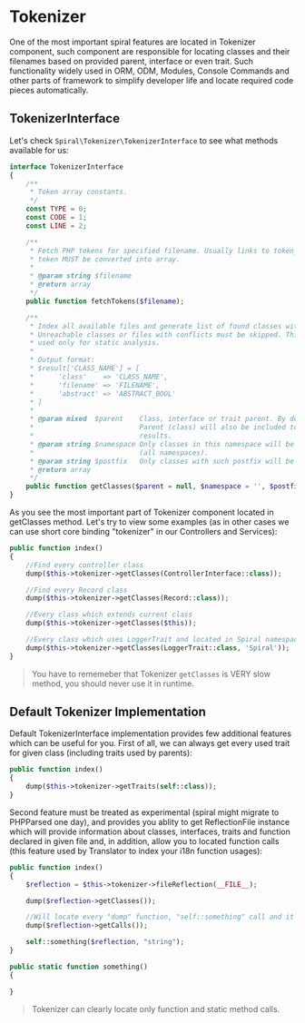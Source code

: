 # Tokenizer
One of the most important spiral features are located in Tokenizer component, such component are responsible for locating classes and their filenames based on provided parent, interface or even trait. Such functionality widely used in ORM, ODM, Modules, Console Commands and other parts of framework to simplify developer life and locate 
required code pieces automatically.

## TokenizerInterface
Let's check `Spiral\Tokenizer\TokenizerInterface` to see what methods available for us:

```php
interface TokenizerInterface
{
    /**
     * Token array constants.
     */
    const TYPE = 0;
    const CODE = 1;
    const LINE = 2;

    /**
     * Fetch PHP tokens for specified filename. Usually links to token_get_all() function. Every
     * token MUST be converted into array.
     *
     * @param string $filename
     * @return array
     */
    public function fetchTokens($filename);

    /**
     * Index all available files and generate list of found classes with their names and filenames.
     * Unreachable classes or files with conflicts must be skipped. This is SLOW method, should be
     * used only for static analysis.
     *
     * Output format:
     * $result['CLASS_NAME'] = [
     *      'class'    => 'CLASS_NAME',
     *      'filename' => 'FILENAME',
     *      'abstract' => 'ABSTRACT_BOOL'
     * ]
     *
     * @param mixed  $parent    Class, interface or trait parent. By default - null (all classes).
     *                          Parent (class) will also be included to classes list as one of
     *                          results.
     * @param string $namespace Only classes in this namespace will be retrieved, empty by default
     *                          (all namespaces).
     * @param string $postfix   Only classes with such postfix will be analyzed, empty by default.
     * @return array
     */
    public function getClasses($parent = null, $namespace = '', $postfix = '');
}
```

As you see the most important part of Tokenizer component located in getClasses method. Let's try to view some examples (as in other cases we can use short core binding "tokenizer" in our Controllers and Services):

```php
public function index()
{
    //Find every controller class
    dump($this->tokenizer->getClasses(ControllerInterface::class));

    //Find every Record class
    dump($this->tokenizer->getClasses(Record::class));

    //Every class which extends current class
    dump($this->tokenizer->getClasses($this));

    //Every class which uses LoggerTrait and located in Spiral namespace
    dump($this->tokenizer->getClasses(LoggerTrait::class, 'Spiral'));
}
```

> You have to rememeber that Tokenizer `getClasses` is VERY slow method, you should never use it in runtime.

## Default Tokenizer Implementation
Default TokenizerInterface implementation provides few additional features which can be useful for you. First of all, we can always get every used trait for given class (including traits used by parents):

```php
public function index()
{
    dump($this->tokenizer->getTraits(self::class));
}
```

Second feature must be treated as experimental (spiral might migrate to PHPParsed one day), and provides you ablity to get ReflectionFile instance which will provide
information about classes, interfaces, traits and function declared in given file and, in addition, allow you to located function calls (this feature used by Translator to index your i18n function usages):

```php
public function index()
{
    $reflection = $this->tokenizer->fileReflection(__FILE__);

    dump($reflection->getClasses());

    //Will locate every "dump" function, "self::something" call and it's arguments
    dump($reflection->getCalls());

    self::something($reflection, "string");
}

public static function something()
{

}
```

> Tokenizer can clearly locate only function and static method calls.
